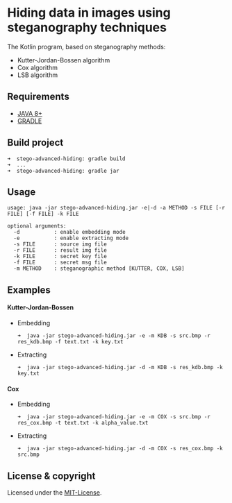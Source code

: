 # Hiding data in images using steganography techniques
The Kotlin program, based on steganography methods:

- Kutter-Jordan-Bossen algorithm
- Cox algorithm
- LSB algorithm

## Requirements
- [JAVA 8+](https://www.java.com/en/download/)
- [GRADLE](https://docs.gradle.org/current/userguide/installation.html#installing_with_a_package_manager)

## Build project
    ➜  stego-advanced-hiding: gradle build
    ➜  ...
    ➜  stego-advanced-hiding: gradle jar

## Usage 

    usage: java -jar stego-advanced-hiding.jar -e|-d -a METHOD -s FILE [-r FILE] [-f FILE] -k FILE

```
optional arguments:
  -d           : enable embedding mode
  -e           : enable extracting mode
  -s FILE      : source img file
  -r FILE      : result img file
  -k FILE      : secret key file
  -f FILE      : secret msg file
  -m METHOD    : steganographic method [KUTTER, COX, LSB]
```

## Examples
  #### Kutter-Jordan-Bossen
  - Embedding
    ```
    ➜  java -jar stego-advanced-hiding.jar -e -m KDB -s src.bmp -r res_kdb.bmp -f text.txt -k key.txt
    ```
  - Extracting
    ```
    ➜  java -jar stego-advanced-hiding.jar -d -m KDB -s res_kdb.bmp -k key.txt
    ```
  #### Cox
  - Embedding
    ```
    ➜  java -jar stego-advanced-hiding.jar -e -m COX -s src.bmp -r res_cox.bmp -t text.txt -k alpha_value.txt
    ```
  - Extracting
    ```
    ➜  java -jar stego-advanced-hiding.jar -d -m COX -s res_cox.bmp -k src.bmp
    ```

## License & copyright
Licensed under the [MIT-License](LICENSE.md).